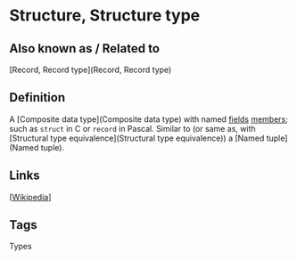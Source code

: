 # Structure, Structure type

## Also known as / Related to
[Record, Record type](Record, Record type)

## Definition
A [Composite data type](Composite data type) with named [fields](Field) [members](Member); such as ```struct``` in C or ```record``` in Pascal. Similar to (or same as, with [Structural type equivalence](Structural type equivalence)) a [Named tuple](Named tuple).

## Links


[[Wikipedia](http://en.wikipedia.org/wiki/Record_(computer_science))]

## Tags
Types



